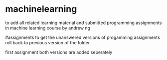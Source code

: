 # machinelearning


to add all related learning material and submitted programming assignments in machine learning course by andrew ng

#assignments
to get the unanswered versions of progamming assignments roll back to previous version of the folder

first assignment both versions are added seperately

